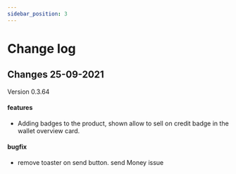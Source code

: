 ```yaml
---
sidebar_position: 3
---
```


# Change log

## Changes 25-09-2021
Version 0.3.64


#### features
- Adding badges to the product, shown allow to sell on credit badge in the wallet overview card.


#### bugfix
- remove toaster on send button. send Money issue 